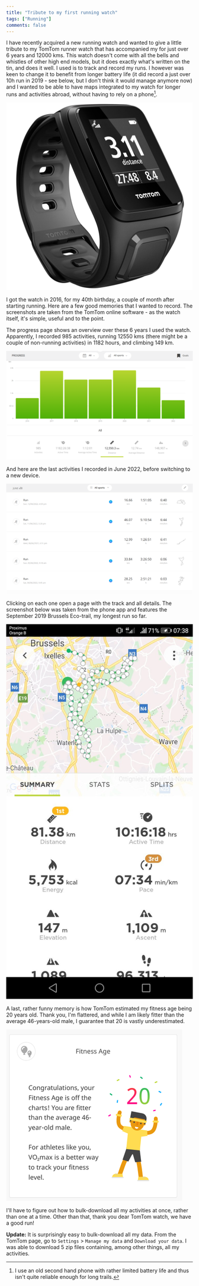 ```yaml
---
title: "Tribute to my first running watch"
tags: ["Running"]
comments: false
---
```


I have recently acquired a new running watch and wanted to give a
little tribute to my TomTom runner watch that has accompanied my for
just over 6 years and 12000 kms. This watch doesn't come with all the
bells and whistles of other high end models, but it does exactly
what's written on the tin, and does it well. I used is to track and
record my runs. I however was keen to change it to benefit from longer
battery life (it did record a just over 10h run in 2019 - see below,
but I don't think it would manage anymore now) and I wanted to be able
to have maps integrated to my watch for longer runs and activities
abroad, without having to rely on a phone[^1].

[^1]: I use an old second hand phone with rather limited battery life and thus isn't quite reliable enough for long trails.

![TomTom Runner watch](/images/tomtom.png)

I got the watch in 2016, for my 40th birthday, a couple of month after
starting running. Here are a few good memories that I wanted to
record. The screenshots are taken from the TomTom online software - as
the watch itself, it's simple, useful and to the point.

The progress page shows an overview over these 6 years I used the
watch. Apparently, I recorded 985 activities, running 12550 kms (there
might be a couple of non-running activities) in 1182 hours, and
climbing 149 km.

![Progress from May 2016 to June 2022](/images/tomtom_progress.png)

And here are the last activities I recorded in June 2022, before
switching to a new device.

![TomTom activities - June 2022](/images/tomtom_activities.png)

Clicking on each one open a page with the track and all details. The
screenshot below was taken from the phone app and features the
September 2019 Brussels Eco-trail, my longest run so far.

![Brussels Eco-trail - September 2019](/images/tomtom_bxl_ecotrail.jpeg)

A last, rather funny memory is how TomTom estimated my fitness age
being 20 years old. Thank you, I'm flattered, and while I am likely
fitter than the average 46-years-old male, I guarantee that 20 is
vastly underestimated.

![TomTom fitness age](/images/tomtom_age.png)

I'll have to figure out how to bulk-download all my activities at
once, rather than one at a time. Other than that, thank you dear
TomTom watch, we have a good run!

**Update:** It is surprisingly easy to bulk-download all my data. From
the TomTom page, go to `Settings` > `Manage my data` and `Download
your data`. I was able to download 5 zip files containing, among other
things, all my activities.
